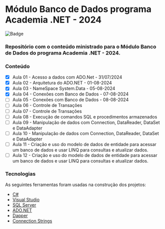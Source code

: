 # Módulo Banco de Dados programa Academia .NET - 2024

![Badge](https://img.shields.io/badge/Marcos%20Dias%20Vendramini-ASP.NET%20C%23-red)

### Repositório com o conteúdo ministrado para o Módulo Banco de Dados do programa Academia .NET - 2024.

### Conteúdo

- [x] Aula 01 - Acesso a dados com ADO.Net - 31/07/2024
- [x] Aula 02 - Arquitetura do ADO.NET - 01-08-2024
- [x] Aula 03 - NameSpace System.Data - 05-08-2024
- [x] Aula 04 - Conexões com Banco de Dados - 07-08-2024
- [ ] Aula 05 - Conexões com Banco de Dados - 08-08-2024
- [ ] Aula 06 - Controle de Transações
- [ ] Aula 07 - Controle de Transações
- [ ] Aula 08 - Execução de comandos SQL e procedimentos armazenados
- [ ] Aula 09 - Manipulação de dados com Connection, DataReader, DataSet e DataAdapter
- [ ] Aula 10 - Manipulação de dados com Connection, DataReader, DataSet e DataAdapter
- [ ] Aula 11 - Criação e uso do modelo de dados de entidade para acessar um banco de dados e usar LINQ para consultas e atualizar dados.
- [ ] Aula 12 - Criação e uso do modelo de dados de entidade para acessar um banco de dados e usar LINQ para consultas e atualizar dados.

### Tecnologias

As seguintes ferramentas foram usadas na construção dos projetos:

- [C#](https://docs.microsoft.com/pt-br/dotnet/csharp/)
- [Visual Studio](https://visualstudio.microsoft.com/pt-br/)
- [SQL Server](https://www.microsoft.com/pt-br/sql-server/sql-server-downloads)
- [ADO.NET](https://docs.microsoft.com/pt-br/dotnet/framework/data/adonet/)
- [Dapper](https://github.com/DapperLib/Dapper)
- [Connection Strings](https://www.connectionstrings.com/)
